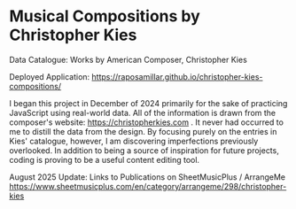 # Musical Compositions by Christopher Kies
Data Catalogue: Works by American Composer, Christopher Kies  

Deployed Application: https://raposamillar.github.io/christopher-kies-compositions/

I began this project in December of 2024 primarily for the sake of practicing JavaScript using real-world data. All of the information is drawn from the composer's website: https://christopherkies.com . It never had occurred to me to distill the data from the design. By focusing purely on the entries in Kies' catalogue, however, I am discovering imperfections previously overlooked. In addition to being a source of inspiration for future projects, coding is proving to be a useful content editing tool.

August 2025 Update: Links to Publications on SheetMusicPlus / ArrangeMe 
https://www.sheetmusicplus.com/en/category/arrangeme/298/christopher-kies